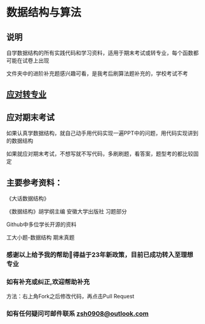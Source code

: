 # 数据结构与算法
## 说明
自学数据结构的所有实践代码和学习资料，适用于期末考试或转专业，每个函数都可能在试卷上出现

文件夹中的进阶补充题感兴趣可看，是我考后刷算法题补充的，学校考试不考

## [应对转专业](https://github.com/Chiu-xaH/DataStructure-And-CS-Resource/blob/main/EXAM.md)

## 应对期末考试
如果认真学数据结构，就自己动手用代码实现一遍PPT中的问题，用代码实现讲到的数据结构

如果就应对期末考试，不想写就不写代码，多刷刷题，看答案，题型考的都比较固定
## 主要参考资料：

《大话数据结构》

《数据结构》胡学纲主编 安徽大学出版社 习题部分

 Github中多位学长开源的资料

 工大小题-数据结构 期末真题

### 感谢以上给予我的帮助🙏得益于23年新政策，目前已成功转入至理想专业
### 如有补充或纠正,欢迎帮助补充
方法：右上角Fork之后修改代码，再点击Pull Request
### 如有任何疑问可邮件联系 zsh0908@outlook.com

